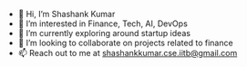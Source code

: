 - 👋 Hi, I’m Shashank Kumar
- 👀 I’m interested in Finance, Tech, AI, DevOps
- 🌱 I’m currently exploring around startup ideas
- 💞️ I’m looking to collaborate on projects related to finance
- 📫 Reach out to me at shashankkumar.cse.iitb@gmail.com

<!---
shashankkumarIITB/shashankkumarIITB is a ✨ special ✨ repository because its `README.md` (this file) appears on your GitHub profile.
You can click the Preview link to take a look at your changes.
--->

